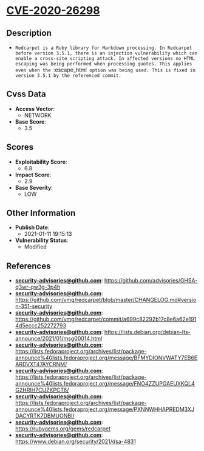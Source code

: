 
# [CVE-2020-26298](https://cve.mitre.org/cgi-bin/cvename.cgi?name=CVE-2020-26298)

## Description

- `Redcarpet is a Ruby library for Markdown processing. In Redcarpet before version 3.5.1, there is an injection vulnerability which can enable a cross-site scripting attack. In affected versions no HTML escaping was being performed when processing quotes. This applies even when the `:escape_html` option was being used. This is fixed in version 3.5.1 by the referenced commit.`

## Cvss Data

- **Access Vector**:
  - NETWORK
- **Base Score**:
  - 3.5

## Scores

- **Exploitability Score**:
  - 6.8
- **Impact Score**:
  - 2.9
- **Base Severity**:
  - LOW

## Other Information

- **Publish Date**:
  - 2021-01-11 19:15:13
- **Vulnerability Status**:
  - Modified

## References

- **security-advisories@github.com**: https://github.com/advisories/GHSA-q3wr-qw3g-3p4h
- **security-advisories@github.com**: https://github.com/vmg/redcarpet/blob/master/CHANGELOG.md#version-351-security
- **security-advisories@github.com**: https://github.com/vmg/redcarpet/commit/a699c82292b17c8e6a62e1914d5eccc252272793
- **security-advisories@github.com**: https://lists.debian.org/debian-lts-announce/2021/01/msg00014.html
- **security-advisories@github.com**: https://lists.fedoraproject.org/archives/list/package-announce%40lists.fedoraproject.org/message/BFMYDIONVWATY7EB6EARDVXT47AYCRNM/
- **security-advisories@github.com**: https://lists.fedoraproject.org/archives/list/package-announce%40lists.fedoraproject.org/message/FNO4ZZUPGAEUXKQL4G2HRIH7CUZKPCT6/
- **security-advisories@github.com**: https://lists.fedoraproject.org/archives/list/package-announce%40lists.fedoraproject.org/message/PXNNWHHAPREDM3XJDACYRTK7DBMUONBI/
- **security-advisories@github.com**: https://rubygems.org/gems/redcarpet
- **security-advisories@github.com**: https://www.debian.org/security/2021/dsa-4831
